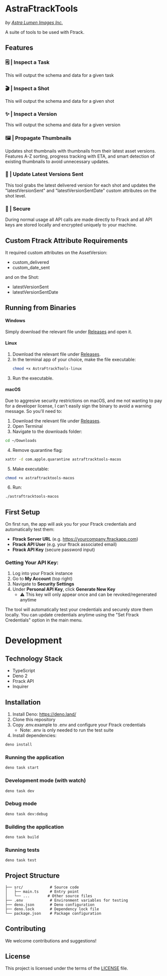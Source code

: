 # AstraFtrackTools
_by [Astra Lumen Images Inc.](https://astralumen.co/)_

A suite of tools to be used with Ftrack.

## Features

### 🗒️ | Inspect a Task 
This will output the schema and data for a given task

### 🎬 | Inspect a Shot 

This will output the schema and data for a given shot

### ✨ | Inspect a Version

This will output the schema and data for a given version

### 🖼️ | Propagate Thumbnails

Updates shot thumbnails with thumbnails from their latest asset versions. Features A-Z sorting, progress tracking with ETA, and smart detection of existing thumbnails to avoid unnecessary updates.

### 🔄 | Update Latest Versions Sent

This tool grabs the latest delivered version for each shot and updates the "latestVersionSent" and "latestVersionSentDate" custom attributes on the shot level.

### 🔐 | Secure

During normal usage all API calls are made directly to Ftrack and all API keys are stored locally and encrypted uniquely to your machine.

## Custom Ftrack Attribute Requirements

It required custom attributes on the AssetVersion:

- custom_delivered
- custom_date_sent

and on the Shot:

- latestVersionSent
- latestVersionSentDate

## Running from Binaries

#### Windows

Simply download the relevant file under [Releases](https://github.com/your-repo/AstraFtrackTools/releases/latest) and open it.

#### Linux

1. Download the relevant file under [Releases](https://github.com/your-repo/AstraFtrackTools/releases/latest).
2. In the terminal app of your choice, make the file executable:
   ```bash
   chmod +x AstraFtrackTools-linux
   ```
3. Run the executable.

#### macOS

Due to aggresive security restrictions on macOS, and me not wanting to pay for a developer license, I can't easily sign the binary to avoid a warning message. So you'll need to:
1. Download the relevant file under [Releases](https://github.com/your-repo/AstraFtrackTools/releases/latest).
2. Open Terminal
3. Navigate to the downloads folder:
```bash
cd ~/Downloads
```
4. Remove quarantine flag:
```bash
xattr -d com.apple.quarantine astraftracktools-macos
```
5. Make executable:
```bash
chmod +x astraftracktools-macos
```
6. Run:
```bash
./astraftracktools-macos
```

## First Setup
On first run, the app will ask you for your Ftrack credentials and automatically test them:
- **Ftrack Server URL** (e.g. https://yourcompany.ftrackapp.com)
- **Ftrack API User** (e.g. your ftrack associated email)  
- **Ftrack API Key** (secure password input)

### Getting Your API Key:
1. Log into your Ftrack instance
2. Go to **My Account** (top right)
3. Navigate to **Security Settings**
4. Under **Personal API Key**, click **Generate New Key**
   - ⚠️ This key will only appear once and can be revoked/regenerated anytime

The tool will automatically test your credentials and securely store them locally. You can update credentials anytime using the "Set Ftrack Credentials" option in the main menu.

# Development

## Technology Stack

- TypeScript
- Deno 2
- Ftrack API
- Inquirer

## Installation

1. Install Deno: https://deno.land/
2. Clone this repository
3. Copy .env.example to .env and configure your Ftrack credentials
    - Note: .env is only needed to run the test suite
4. Install dependencies:

```bash
deno install
```

### Running the application

```bash
deno task start
```

### Development mode (with watch)

```bash
deno task dev
```

### Debug mode

```bash
deno task dev:debug
```

### Building the application

```bash
deno task build
```

### Running tests

```bash
deno task test
```

## Project Structure

```
├── src/            # Source code
│   ├── main.ts     # Entry point
│   └── ...        # Other source files
├── .env            # Environment variables for testing
├── deno.json       # Deno configuration
├── deno.lock       # Dependency lock file
└── package.json    # Package configuration
```

## Contributing

We welcome contributions and suggestions!

## License

This project is licensed under the terms of the [LICENSE](./LICENSE) file.
